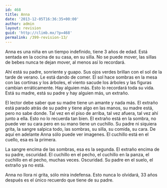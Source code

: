 ```yaml
---
id: 468
title: Anna
date: '2013-12-05T16:36:35+00:00'
author: admin
layout: revision
guid: 'http://climb.mx/?p=468'
permalink: /399-revision-13/
---
```


Anna es una niña en un tiempo indefinido, tiene 3 años de edad. Está sentada en la cocina de su casa, en su silla. No se puede mover, las sillas de bebes nunca te dejan mover, al menos así lo recordará.

Ahí está su padre, sonriente y guapo. Sus ojos verdes brillan con el sol de la tarde de verano. Le está dando de comer. El sol hace sombras en la mesa con las cortinas y los árboles, el viento sacude los árboles y las figuras cambian erráticamente. Hay alguien más. Esto lo recordará toda su vida. Está su madre, está su padre y hay alguien más, un extraño.

El lector debe saber que su madre tiene un amante y nada más. El extraño está parado atrás de su padre y tiene algo en las manos, su madre está, pero no sabe donde. Tal vez en el piso de arriba, tal vez afuera, tal vez ahí junto a ella. Esto no lo recuerda tan bien. El extraño está en la sombra, no puede ver su cara pero en su mano tiene un cuchillo. Su padre ni siquiera grita, la sangre salpica todo, las sombras, su silla, su comida, su cara. De aquí en adelante Anna sólo puede ver imagenes. El cuchillo está en el cuello, esa es la primera.

La sangre encima de las sombras, esa es la segunda. El extraño encima de su padre, oscuridad. El cuchillo en el pecho, el cuchillo en la panza, el cuchillo en el pecho, muchas veces. Oscuridad. Su padre en el suelo, el extraño ya no está.

Anna no llora ni grita, sólo mira indefensa. Esto nunca lo olvidará, 33 años después es el único recuerdo que tiene de su padre.
